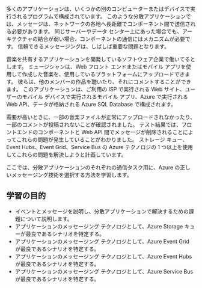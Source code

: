 多くのアプリケーションは、いくつかの別のコンピューターまたはデバイスで実行されるプログラムで構成されています。 このような分散アプリケーションでは、メッセージは、ネットワークの各地へ長距離でコンポーネント間で送信される必要があります。 同じサーバーやデータ センター上にあった場合でも、アーキテクチャの結合が弱い場合、コンポーネントの通信にはメカニズムが必要です。 信頼できるメッセージングは、しばしば重要な問題となります。

音楽を共有するアプリケーションを開発しているソフトウェア企業で働いてるとします。 ミュージシャンは、Web フロント エンドまたはモバイル アプリを使用して作成した音楽を、使用しているプラットフォームにアップロードできます。 彼らは、他のメンバーの作品を聴いたり、それにコメントすることができます。 このアプリケーションは、ご利用の ISP で実行される Web サイト、ユーザーのモバイル デバイスで実行されるモバイル アプリ、Azure で実行される Web API、データが格納される Azure SQL Database で構成されます。

需要が高いときに、一部の音楽ファイルが正常にアップロードされなかったり、一部のコメントが投稿されないことが確認されました。 テスト結果では、フロントエンドのコンポーネントと Web API 間でメッセージが削除されることによってこれらの問題が発生していることがわかりました。 ストレージ キュー、Event Hubs、Event Grid、Service Bus の Azure テクノロジの 1 つ以上を使用してこれらの問題を解決しようと計画しています。

ここでは、分散アプリケーションのそれぞれの通信タスク用に、Azure の正しいメッセージング技術を選択する方法を学習します。

## <a name="learning-objectives"></a>学習の目的

- イベントとメッセージを説明し、分散アプリケーションで解決するための課題について説明します。
- アプリケーションのメッセージング テクノロジとして、Azure Storage キューが最良であるシナリオを特定する。
- アプリケーションのメッセージング テクノロジとして、Azure Event Grid が最良であるシナリオを特定する。
- アプリケーションのメッセージング テクノロジとして、Azure Event Hubs が最良であるシナリオを特定する。
- アプリケーションのメッセージング テクノロジとして、Azure Service Bus が最良であるシナリオを特定する。
